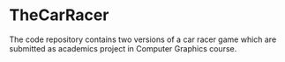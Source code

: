 # TheCarRacer
The code repository contains two versions of a car racer game which are submitted as academics project in Computer Graphics course.
